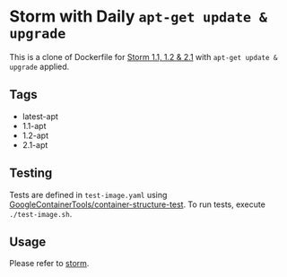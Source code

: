 # Storm with Daily `apt-get update & upgrade`

This is a clone of Dockerfile for [Storm 1.1, 1.2 & 2.1](https://storm.apache.org/) with `apt-get update & upgrade` applied.

## Tags

- latest-apt
- 1.1-apt
- 1.2-apt
- 2.1-apt

## Testing

Tests are defined in `test-image.yaml` using [GoogleContainerTools/container-structure-test](
https://github.com/GoogleContainerTools/container-structure-test). To run tests, execute `./test-image.sh`. 

## Usage

Please refer to [storm](https://hub.docker.com/_/storm/).
